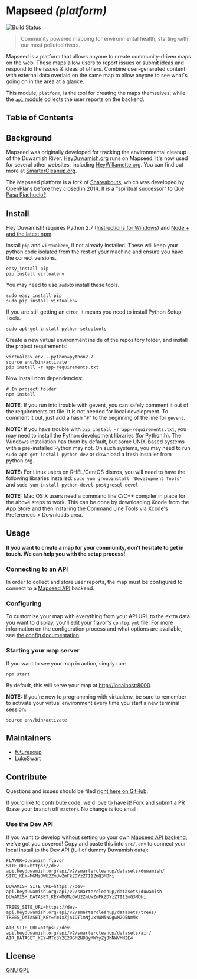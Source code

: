 # Mapseed _(platform)_

[![Build Status](https://secure.travis-ci.org/mapseed/platform.png)](http://travis-ci.org/mapseed/platform)

> Community powered mapping for environmental health, starting with our most polluted rivers.

Mapseed is a platform that allows anyone to create community-driven maps on the web. These maps allow users to report issues or submit ideas and respond to the issues & ideas of others. Combine user-generated content with external data overlaid on the same map to allow anyone to see what's going on in the area at a glance.

This module, `platform`, is the tool for creating the maps themselves, while the [`api` module](https://github.com/mapseed/api) collects the user reports on the backend.

## Table of Contents

## Background

Mapseed was originally developed for tracking the environmental cleanup of the Duwamish River. [HeyDuwamish.org](http://heyduwamish.org) runs on Mapseed. It's now used for several other websites, including [HeyWillamette.org](http://heywillamette.org). You can find out more at [SmarterCleanup.org](http://smartercleanup.org).

The Mapseed platform is a fork of [Shareabouts](https://github.com/openplans/shareabouts), which was developed by [OpenPlans](http://openplans.org/) before they closed in 2014. It is a "spiritual successor" to [Qué Pasa Riachuelo?](https://github.com/garagelab/qpr2).

## Install

Hey Duwamish! requires Python 2.7 ([Instructions for Windows](/doc/WINDOWS_SETUP.md)) and [Node + and the latest npm](https://nodejs.org/en/download/package-manager/).

Install `pip` and `virtualenv`, if not already installed. These will keep your python code isolated from the rest of your machine and ensure you have the correct versions.

```
easy_install pip
pip install virtualenv
```
You may need to use `sudo`to install these tools.

```
sudo easy_install pip
sudo pip install virtualenv
```
If you are still getting an error, it means you need to install Python Setup Tools.
```
sudo apt-get install python-setuptools
```

Create a new virtual environment inside of the repository folder, and install the project requirements:

```
virtualenv env --python=python2.7
source env/bin/activate
pip install -r app-requirements.txt
```

Now install npm dependencies:

```
# In project folder
npm install
```

**NOTE:** If you run into trouble with gevent, you can safely comment it out of the requirements.txt file. It is not needed for local development. To comment it out, just add a hash "`#`" to the beginning of the line for `gevent`.

**NOTE:** If you have trouble with `pip install -r app-requirements.txt`, you may need to install the Python development libraries (for Python.h). The Windows installation has them by default, but some UNIX-based systems with a pre-installed Python may not. On such systems, you may need to run `sudo apt-get install python-dev` or download a fresh installer from python.org.

**NOTE:** For Linux users on RHEL/CentOS distros, you will need to have the following libraries installed: `sudo yum groupinstall 'Development Tools'` and `sudo yum install python-devel postgresql-devel`

**NOTE:** Mac OS X users need a command line C/C++ compiler in place for the above steps to work. This can be done by downloading Xcode from the App Store and then installing the Command Line Tools via Xcode's Preferences > Downloads area.

## Usage

**If you want to create a map for your community, don't hesitate to get in touch. We can help you with the setup process!**

### Connecting to an API

In order to collect and store user reports, the map must be configured to connect to a [Mapseed API](https://github.com/mapseed/api) backend.

### Configuring

To customize your map with everything from your API URL to the extra data you want to display, you'll edit your flavor's `config.yml` file. For more information on the configuration process and what options are available, see [the config documentation](https://github.com/mapseed/platform/blob/master/doc/CONFIG.md).

### Starting your map server

If you want to see your map in action, simply run:

```
npm start
```

By default, this will serve your map at [http://localhost:8000](http://localhost:8000).

**NOTE:** If you're new to programming with virtualenv, be sure to remember to activate your virtual environment every time you start a new terminal session:

```
source env/bin/activate
```

## Maintainers

- [futuresoup](https://github.com/futuresoup)
- [LukeSwart](https://github.com/LukeSwart)

## Contribute

Questions and issues should be filed [right here on GitHub](https://github.com/mapseed/platform/issues).

If you'd like to contribute code, we'd love to have it! Fork and submit a PR (base your branch off `master`). No change is too small!

### Use the Dev API

If you want to develop without setting up your own [Mapseed API backend](https://github.com/mapseed/api), we've got you covered! Copy and paste this into `src/.env` to connect your local install to the Dev API (full of dummy Duwamish data):

```
FLAVOR=duwamish_flavor
SITE_URL=https://dev-api.heyduwamish.org/api/v2/smartercleanup/datasets/duwamish/
SITE_KEY=MGMzOWU2ZmUwZmFkZDYzZTI1ZmQ3MDhi

DUWAMISH_SITE_URL=https://dev-api.heyduwamish.org/api/v2/smartercleanup/datasets/duwamish
DUWAMISH_DATASET_KEY=MGMzOWU2ZmUwZmFkZDYzZTI1ZmQ3MDhi

TREES_SITE_URL=https://dev-api.heyduwamish.org/api/v2/smartercleanup/datasets/trees/
TREES_DATASET_KEY=YmIxZjA1OTlmNjUxYWM5NDgwM2Q5NmMx

AIR_SITE_URL=https://dev-api.heyduwamish.org/api/v2/smartercleanup/datasets/air/
AIR_DATASET_KEY=MTc3Y2E2OGM2NDQyMWYyZjJhNWVhM2E4
```

## License

[GNU GPL](https://github.com/mapseed/platform/blob/master/LICENSE.txt)
